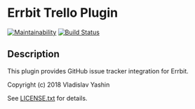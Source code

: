 # Errbit Trello Plugin

[![Maintainability](https://api.codeclimate.com/v1/badges/b6d1977b76af344462ec/maintainability)](https://codeclimate.com/github/funk-yourself/errbit_trello_plugin/maintainability) [![Build Status](https://travis-ci.org/funk-yourself/errbit_trello_plugin.svg?branch=master)](https://travis-ci.org/funk-yourself/errbit_trello_plugin)

## Description

This plugin provides GitHub issue tracker integration for Errbit.


Copyright (c) 2018 Vladislav Yashin

See [LICENSE.txt](https://github.com/funk-yourself/errbit_trello_plugin/blob/master/LICENSE.txt) for details.

